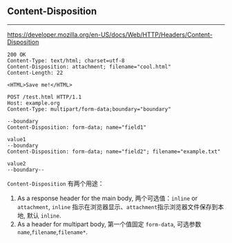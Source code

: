 
## Content-Disposition
--------

https://developer.mozilla.org/en-US/docs/Web/HTTP/Headers/Content-Disposition

```
200 OK
Content-Type: text/html; charset=utf-8
Content-Disposition: attachment; filename="cool.html"
Content-Length: 22

<HTML>Save me!</HTML>
```

```
POST /test.html HTTP/1.1
Host: example.org
Content-Type: multipart/form-data;boundary="boundary"

--boundary
Content-Disposition: form-data; name="field1"

value1
--boundary
Content-Disposition: form-data; name="field2"; filename="example.txt"

value2
--boundary--

```

`Content-Disposition` 有两个用途：
1. As a response header for the main body, 两个可选值：`inline` or `attachment`, `inline` 指示在浏览器显示、`attachment`指示浏览器文件保存到本地, 默认 `inline`.
2. As a header for multipart body, 第一个值固定 `form-data`, 可选参数 `name`,`filename`,`filename*`.
